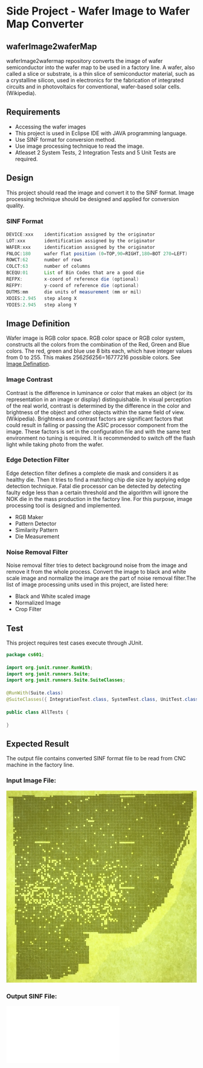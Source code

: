 Side Project - Wafer Image to Wafer Map Converter 
=======================================
## waferImage2waferMap
waferImage2wafermap repository converts the image of wafer semiconductor into the wafer map to be used in a factory line.
A wafer, also called a slice or substrate, is a thin slice of semiconductor material, such as a crystalline silicon, used in electronics for the fabrication of integrated circuits and in photovoltaics for conventional, wafer-based solar cells.(Wikipedia). 

## Requirements
- Accessing the wafer images
- This project is used in Eclipse IDE with JAVA programming language.
- Use SINF format for conversion method.
- Use image processing technique to read the image.
- Atleaset 2 System Tests, 2 Integration Tests and 5 Unit Tests are required.

## Design

This project should read the image and convert it to the SINF format. Image processing technique should be designed and applied for conversion quality. 

### SINF Format 

```java
DEVICE:xxx    identification assigned by the originator
LOT:xxx       identification assigned by the originator
WAFER:xxx     identification assigned by the originator
FNLOC:180     wafer flat position (0=TOP,90=RIGHT,180=BOT 270=LEFT)
ROWCT:62      number of rows
COLCT:63      number of columns
BCEQU:01      List of Bin Codes that are a good die
REFPX:        x-coord of reference die (optional)
REFPY:        y-coord of reference die (optional)
DUTMS:mm      die units of measurement (mm or mil)
XDIES:2.945   step along X
YDIES:2.945   step along Y
```
## Image Definition
Wafer image is RGB color space. RGB color space or RGB color system, constructs all the colors from the combination of the Red, Green and Blue colors.
The red, green and blue use 8 bits each, which have integer values from 0 to 255. This makes 256*256*256=16777216 possible colors. See [Image Defination](https://www.rapidtables.com/web/color/RGB_Color.html). 


### Image Contrast 
Contrast is the difference in luminance or color that makes an object (or its representation in an image or display) distinguishable. In visual perception of the real world, contrast is determined by the difference in the color and brightness of the object and other objects within the same field of view. (Wikipedia). Brightness and contrast factors are significant factors that could result in failing or passing the ASIC processor component from the image. These factors is set in the configuration file and with the same test environment no tuning is required. It is recommended to switch off the flash light while taking photo from the wafer.  

### Edge Detection Filter 
Edge detection filter defines a complete die mask and considers it as healthy die. Then it tries to find a matching chip die size by applying edge detection technique. Fatal die processor can be detected by detecting faulty edge less than a certain threshold and the algorithm will ignore the NOK die in the mass production in the factory line. For this purpose, image processing tool is designed and implemented.

- RGB Maker
- Pattern Detector
- Similarity Pattern
- Die Measurement

### Noise Removal Filter 
Noise removal filter tries to detect background noise from the image and remove it from the whole process. Convert the image to black and white scale image and normalize the image are the part of noise removal filter.The list of image processing units used in this project, are listed here:

- Black and White scaled image 
- Normalized Image 
- Crop Filter 

## Test 
This project requires test cases execute through JUnit.

```java
package cs601;

import org.junit.runner.RunWith;
import org.junit.runners.Suite;
import org.junit.runners.Suite.SuiteClasses;

@RunWith(Suite.class)
@SuiteClasses({ IntegrationTest.class, SystemTest.class, UnitTest.class })

public class AllTests {

}
```

## Expected Result
The output file contains converted SINF format file to be read from CNC machine in the factory line. 
### Input Image File:
![70](image/70.jpg)

### Output SINF File: 
![70](image/70.txt)
